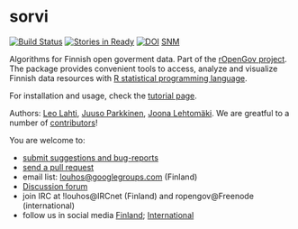 sorvi
=====

[![Build Status](https://api.travis-ci.org/rOpenGov/sorvi.png)](https://travis-ci.org/rOpenGov/sorvi)
[![Stories in Ready](https://badge.waffle.io/ropengov/sorvi.png?label=Ready)](http://waffle.io/ropengov/sorvi)
[![DOI](https://zenodo.org/badge/4203/rOpenGov/sorvi.png)](https://github.com/rOpenGov/sorvi)
[SNM](http://scisoft-net-map.isri.cmu.edu/application/sorvi)

Algorithms for Finnish open goverment data. Part of the [rOpenGov
project](http://ropengov.github.io/). The package provides convenient
tools to access, analyze and visualize Finnish data resources with [R
statistical programming language](http://www.r-project.org).

For installation and usage, check the [tutorial page](https://github.com/rOpenGov/sorvi/blob/master/vignettes/sorvi_tutorial.md). 

Authors: [Leo Lahti](https://github.com/antagomir/), [Juuso
Parkkinen](https://github.com/ouzor/), [Joona Lehtomäki](https://github.com/jlehtoma/). We are greatful to a number of [contributors](http://louhos.github.com/contact.html)!


You are welcome to:
  
  * [submit suggestions and bug-reports](https://github.com/louhos/sorvi/issues)
  * [send a pull request](https://github.com/louhos/sorvi/)
  * email list: louhos@googlegroups.com (Finland)
  * [Discussion forum](https://groups.google.com/forum/?hl=fi#!forum/ropengov-forum)
  * join IRC at !louhos@IRCnet (Finland) and ropengov@Freenode (international)
  * follow us in social media [Finland](http://louhos.github.io/contact.html); [International](http://ropengov.github.io/contribute/)
 
